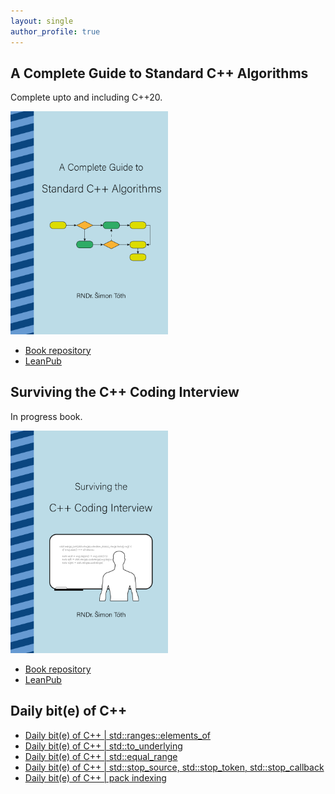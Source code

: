 ```yaml
---
layout: single
author_profile: true
---
```


## A Complete Guide to Standard C++ Algorithms

Complete upto and including C++20.

[<img src="assets/images/book_algorithms_cover.png" width="50%">](https://leanpub.com/cpp-algorithms-guide)

- [Book repository](https://github.com/HappyCerberus/book-cpp-algorithms)
- [LeanPub](https://leanpub.com/cpp-algorithms-guide)

## Surviving the C++ Coding Interview

In progress book.

[<img src="assets/images/book_coding_interview_cover.png" width="50%">](https://leanpub.com/cpp-coding-interview)

- [Book repository](https://leanpub.com/cpp-coding-interview)
- [LeanPub](https://leanpub.com/cpp-coding-interview)

## Daily bit(e) of C++

<ul>
<!-- SUBSTACK:START --><li><a href="https://medium.com/@simontoth/daily-bit-e-of-c-std-ranges-elements-of-c6ddec29ccda?source=rss-1e1de1006a93------2">Daily bit&lpar;e&rpar; of C++ | std::ranges::elements_of</a></li><li><a href="https://medium.com/@simontoth/daily-bit-e-of-c-std-to-underlying-17aadfe282ba?source=rss-1e1de1006a93------2">Daily bit&lpar;e&rpar; of C++ | std::to_underlying</a></li><li><a href="https://medium.com/@simontoth/daily-bit-e-of-c-std-equal-range-1ca207cb7e3c?source=rss-1e1de1006a93------2">Daily bit&lpar;e&rpar; of C++ | std::equal_range</a></li><li><a href="https://medium.com/@simontoth/daily-bit-e-of-c-std-stop-source-std-stop-token-std-stop-callback-c8db5ce77a64?source=rss-1e1de1006a93------2">Daily bit&lpar;e&rpar; of C++ | std::stop_source, std::stop_token, std::stop_callback</a></li><li><a href="https://medium.com/@simontoth/daily-bit-e-of-c-pack-indexing-28e52d69c2d7?source=rss-1e1de1006a93------2">Daily bit&lpar;e&rpar; of C++ | pack indexing</a></li><!-- SUBSTACK:END -->
</ul>